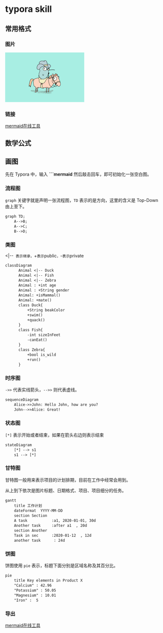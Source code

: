 # typora skill

## 常用格式

### 图片

<img src="images/typora_skl/image-20200929210513264.png" alt="image-20200929210513264" style="zoom: 25%;"/>

### 链接

[mermaid在线工具](https://mermaid-js.github.io/mermaid-live-editor/#/edit/eyJjb2RlIjoiZ3JhcGggVERcbiAgQVtDaHJpc3RtYXNdIC0tPnxHZXQgbW9uZXl8IEIoR28gc2hvcHBpbmcpXG4gIEIgLS0-IEN7TGV0IG1lIHRoaW5rfVxuICBDIC0tPnxPbmV8IERbTGFwdG9wXVxuICBDIC0tPnxUd298IEVbaVBob25lXVxuICBDIC0tPnxUaHJlZXwgRltmYTpmYS1jYXIgQ2FyXVxuXHRcdCIsIm1lcm1haWQiOnsidGhlbWUiOiJkZWZhdWx0In19)

## 数学公式



## 画图

先在 Typora 中，输入 **```mermaid** 然后敲击回车，即可初始化一张空白图。

### 流程图

`graph` 关键字就是声明一张流程图，`TD` 表示的是方向，这里的含义是 Top-Down 由上至下。

```mermaid
graph TD;
    A-->B;
    A-->C;
    B-->D;
```

### 类图

<|--` 表示继承，`+` 表示 `public`，`-` 表示 `private

```mermaid
classDiagram
      Animal <|-- Duck
      Animal <|-- Fish
      Animal <|-- Zebra
      Animal : +int age
      Animal : +String gender
      Animal: +isMammal()
      Animal: +mate()
      class Duck{
          +String beakColor
          +swim()
          +quack()
      }
      class Fish{
          -int sizeInFeet
          -canEat()
      }
      class Zebra{
          +bool is_wild
          +run()
      }
```

### 时序图

`->>` 代表实线箭头，`-->>` 则代表虚线。

```mermaid
sequenceDiagram
    Alice->>John: Hello John, how are you?
    John-->>Alice: Great!
```

### 状态图

`[*]` 表示开始或者结束，如果在箭头右边则表示结束

```mermaid
stateDiagram
    [*] --> s1
    s1 --> [*]
```

### 甘特图

甘特图一般用来表示项目的计划排期，目前在工作中经常会用到。

从上到下依次是图片标题、日期格式、项目、项目细分的任务。

```mermaid
gantt
    title 工作计划
    dateFormat  YYYY-MM-DD
    section Section
    A task           :a1, 2020-01-01, 30d
    Another task     :after a1  , 20d
    section Another
    Task in sec      :2020-01-12  , 12d
    another task      : 24d
```

### 饼图

饼图使用 `pie` 表示，标题下面分别是区域名称及其百分比。

```mermaid
pie
    title Key elements in Product X
    "Calcium" : 42.96
    "Potassium" : 50.05
    "Magnesium" : 10.01
    "Iron" :  5
```

### 导出

[mermaid在线工具](https://mermaid-js.github.io/mermaid-live-editor/#/edit/eyJjb2RlIjoiZ3JhcGggVERcbiAgQVtDaHJpc3RtYXNdIC0tPnxHZXQgbW9uZXl8IEIoR28gc2hvcHBpbmcpXG4gIEIgLS0-IEN7TGV0IG1lIHRoaW5rfVxuICBDIC0tPnxPbmV8IERbTGFwdG9wXVxuICBDIC0tPnxUd298IEVbaVBob25lXVxuICBDIC0tPnxUaHJlZXwgRltmYTpmYS1jYXIgQ2FyXVxuXHRcdCIsIm1lcm1haWQiOnsidGhlbWUiOiJkZWZhdWx0In19)

